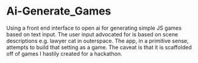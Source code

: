 # Ai-Generate_Games
Using a front end interface to open ai for generating simple JS games based on text input. The user input advocated for is based on scene descriptions e.g. lawyer cat in outerspace. The app, in a primitive sense, attempts to build that setting as a game. The caveat is that it is scaffolded off of games I hastily created for a hackathon.
